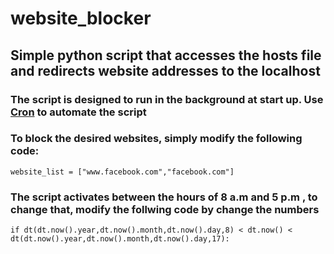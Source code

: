 # website_blocker
## Simple python script that accesses the hosts file and redirects website addresses to the localhost
### The script is designed to run in the background at start up. Use [Cron](http://www.jessicayung.com/automate-running-a-script-using-crontab/) to automate the script 
### To block the desired websites, simply modify the following code: 
```
website_list = ["www.facebook.com","facebook.com"]
```
### The script activates between the hours of 8 a.m and 5 p.m , to change that, modify the follwing code by change the numbers
```
if dt(dt.now().year,dt.now().month,dt.now().day,8) < dt.now() < dt(dt.now().year,dt.now().month,dt.now().day,17):
```



